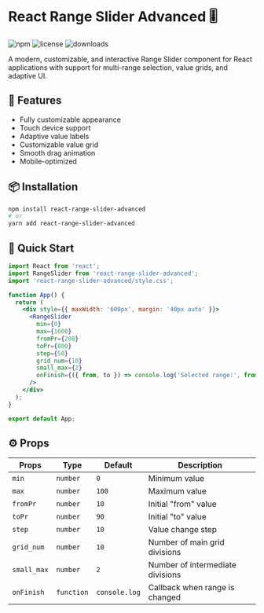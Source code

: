 # React Range Slider Advanced 🎚️

![npm](https://img.shields.io/npm/v/react-range-slider-advanced)
![license](https://img.shields.io/npm/l/react-range-slider-advanced)
![downloads](https://img.shields.io/npm/dm/react-range-slider-advanced)

A modern, customizable, and interactive Range Slider component for React applications with support for multi-range selection, value grids, and adaptive UI.

## 🌟 Features

- Fully customizable appearance
- Touch device support
- Adaptive value labels
- Customizable value grid
- Smooth drag animation
- Mobile-optimized

## 📦 Installation

```bash
npm install react-range-slider-advanced
# or
yarn add react-range-slider-advanced
```

## 🚀 Quick Start
```jsx
import React from 'react';
import RangeSlider from 'react-range-slider-advanced';
import 'react-range-slider-advanced/style.css';

function App() {
  return (
    <div style={{ maxWidth: '600px', margin: '40px auto' }}>
      <RangeSlider
        min={0}
        max={1000}
        fromPr={200}
        toPr={800}
        step={50}
        grid_num={10}
        small_max={2}
        onFinish={({ from, to }) => console.log('Selected range:', from, to)}
      />
    </div>
  );
}

export default App;
```

## ⚙️ Props

|   Props     |    Type   |    Default   |          Description             |
|-------------|-----------|--------------|----------------------------------|
| `min`       | `number`  | `0`          | Minimum value                    |
| `max`       | `number`  | `100`        | Maximum value                    |
| `fromPr`    | `number`  | `10`         | Initial "from" value             |
| `toPr`      | `number`  | `90`         | Initial "to" value               |
| `step`      | `number`  | `10`         | Value change step                |
| `grid_num`  | `number`  | `10`         | Number of main grid divisions    |
| `small_max` | `number`  | `2`          | Number of intermediate divisions |
| `onFinish`  | `function`| `console.log`| Callback when range is changed   |

